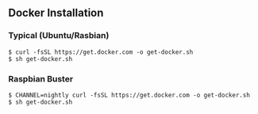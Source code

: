 ## Docker Installation
### Typical (Ubuntu/Rasbian)
```
$ curl -fsSL https://get.docker.com -o get-docker.sh
$ sh get-docker.sh
```
### Raspbian Buster
```
$ CHANNEL=nightly curl -fsSL https://get.docker.com -o get-docker.sh
$ sh get-docker.sh
```

